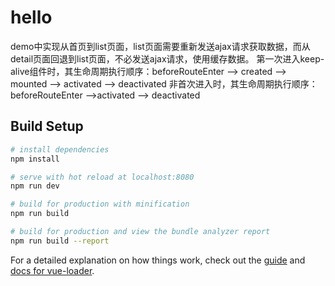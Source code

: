 # hello

demo中实现从首页到list页面，list页面需要重新发送ajax请求获取数据，而从detail页面回退到list页面，不必发送ajax请求，使用缓存数据。
第一次进入keep-alive组件时，其生命周期执行顺序：beforeRouteEnter --> created --> mounted --> activated --> deactivated
非首次进入时，其生命周期执行顺序：beforeRouteEnter -->activated --> deactivated
## Build Setup

``` bash
# install dependencies
npm install

# serve with hot reload at localhost:8080
npm run dev

# build for production with minification
npm run build

# build for production and view the bundle analyzer report
npm run build --report
```

For a detailed explanation on how things work, check out the [guide](http://vuejs-templates.github.io/webpack/) and [docs for vue-loader](http://vuejs.github.io/vue-loader).
